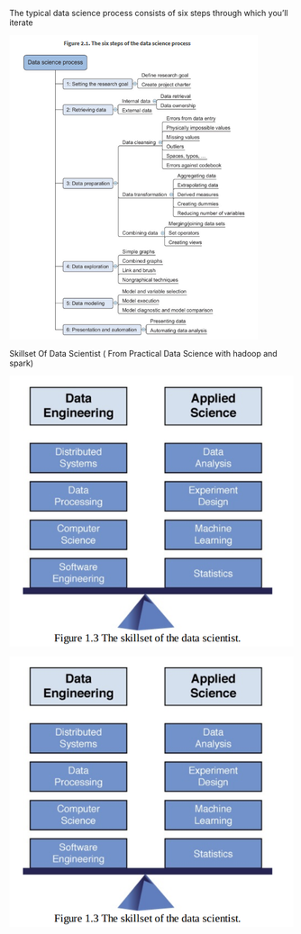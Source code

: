 The typical data science process consists of six steps through which you’ll iterate

![](/assets/import.png)

Skillset Of Data Scientist   \( From Practical Data Science with hadoop and spark\)

![](/assets/skillset.png)



![](/assets/LifeCycle.png)

